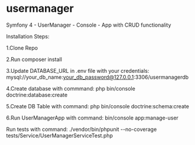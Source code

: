 # usermanager
Symfony 4 - UserManager - Console - App with CRUD functionality

Installation Steps:

1.Clone Repo

2.Run composer install

3.Update DATABASE_URL in .env file with your credentials: mysql://your_db_name:your_db_password@127.0.0.1:3306/usermanagerdb

4.Create database with commmand: php bin/console doctrine:database:create

5.Create DB Table with command: php bin/console doctrine:schema:create  

6.Run UserManagerApp with command: bin/console app:manage-user


Run tests with command: ./vendor/bin/phpunit --no-coverage tests/Service/UserManagerServiceTest.php
